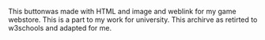 This buttonwas made  with  HTML and image and weblink for my game webstore. This is a part to my work for  university. This archirve as retirted to w3schools and adapted for me.
